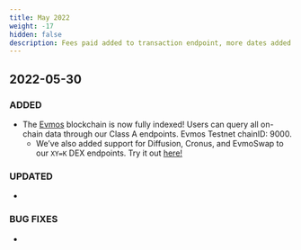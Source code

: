 ```yaml
---
title: May 2022
weight: -17
hidden: false
description: Fees paid added to transaction endpoint, more dates added to XY=K
---
```

 
## 2022-05-30

### ADDED
- The [Evmos](https://www.covalenthq.com/docs/networks/evmos/) blockchain is now fully indexed! Users can query all on-chain data through our Class A endpoints. Evmos Testnet chainID: 9000.
	- We’ve also added support for Diffusion, Cronus, and EvmoSwap to our `XY=K` DEX endpoints. Try it out [here!](https://www.covalenthq.com/docs/api/#/0/0/USD/1)

### UPDATED
- 

### BUG FIXES
-
